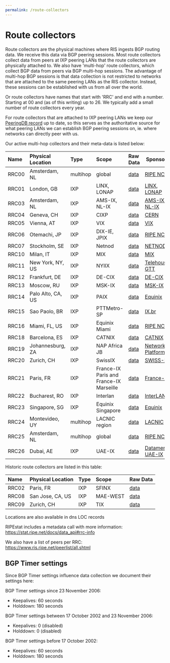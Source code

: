 ```yaml
---
permalink: /route-collectors
---
```


# Route collectors

Route collectors are the physical machines where RIS ingests BGP routing data. We receive this data via BGP peering sessions. Most route collectors collect data from peers at IXP peering LANs that the route collectors are physically attached to. We also have 'multi-hop' route collectors, which collect BGP data from peers via BGP multi-hop sessions. The advantage of multi-hop BGP sessions is that data collection is not restricted to networks that are attached to the same peering LANs as the RIS collector. Instead, these sessions can be established with us from all over the world.

Or route collectors have names that start with 'RRC' and end with a number. Starting at 00 and (as of this writing) up to 26.
We typically add a small number of route collectors every year.

For route collectors that are attached to IXP peering LANs we keep our [PeeringDB record](https://www.peeringdb.com/net/621) up to date, so this serves as the authoritative source for what peering LANs we can establish BGP peering sessions on, ie. where networks can directly peer with us.

Our active multi-hop collectors and their meta-data is listed below:

| Name   | Physical Location  | Type     | Scope         | Raw Data | Sponsors |
|:-------|:-------------------|:---------|:--------------|:---------| ---------|
| RRC00  | Amsterdam, NL      | multihop | global        | [data](https://data.ris.ripe.net/rrc00/)| [RIPE NCC](https://www.ripe.net/) |
| RRC01  | London, GB         | IXP      | LINX, LONAP   | [data](https://data.ris.ripe.net/rrc01/)| [LINX](https://www.linx.net/), [LONAP](https://www.lonap.net/) |
| RRC03  | Amsterdam, NL      | IXP      | AMS-IX, NL-IX | [data](https://data.ris.ripe.net/rrc03/)| [AMS-IX](https://www.ams-ix.net), [NL-IX](https://www.nl-ix.net/) |
| RRC04  | Geneva, CH         | IXP      | CIXP          | [data](https://data.ris.ripe.net/rrc04/)| [CERN](https://cixp.net/) |
| RRC05  | Vienna, AT         | IXP      | VIX           | [data](https://data.ris.ripe.net/rrc05/)| [VIX](https://www.vix.at/) |
| RRC06  | Otemachi, JP       | IXP      | DIX-IE, JPIX  | [data](https://data.ris.ripe.net/rrc06/)| [RIPE NCC](https://www.ripe.net/) |
| RRC07  | Stockholm, SE      | IXP      | Netnod        | [data](https://data.ris.ripe.net/rrc07/)| [NETNOD](https://www.netnod.se/) |
| RRC10  | Milan, IT          | IXP      | MIX           | [data](https://data.ris.ripe.net/rrc10/)| [MIX](https://mix-it.net/) |
| RRC11  | New York, NY, US   | IXP      | NYIIX         | [data](https://data.ris.ripe.net/rrc11/)| [Telehouse](https://www.telehouse.net/), [GTT](https://www.gtt.com/) |
| RRC12  | Frankfurt, DE      | IXP      | DE-CIX        | [data](https://data.ris.ripe.net/rrc12/)| [DE-CIX](https://www.de-cix.net/) |
| RRC13  | Moscow, RU         | IXP      | MSK-IX        | [data](https://data.ris.ripe.net/rrc13/)| [MSK-IX](https://www.msk-ix.ru/) |
| RRC14  | Palo Alto, CA, US  | IXP      | PAIX          | [data](https://data.ris.ripe.net/rrc14/)| [Equinix](https://www.equinix.com/) |
| RRC15  | Sao Paolo, BR      | IXP      | PTTMetro-SP   | [data](https://data.ris.ripe.net/rrc15/)| [IX.br](https://ix.br/) |
| RRC16  | Miami, FL, US      | IXP      | Equinix Miami | [data](https://data.ris.ripe.net/rrc16/)| [RIPE NCC](https://www.ripe.net/) |
| RRC18  | Barcelona, ES      | IXP      | CATNIX        | [data](https://data.ris.ripe.net/rrc18/)| [CATNIX](https://www.catnix.net/) |
| RRC19  | Johannesburg, ZA   | IXP      | NAP Africa JB | [data](https://data.ris.ripe.net/rrc19/)| [Network Platforms](https://www.networkplatforms.co.za/)|
| RRC20  | Zurich, CH         | IXP      | SwissIX       | [data](https://data.ris.ripe.net/rrc20/)| [SWISS-IX](https://www.swissix.ch/) |
| RRC21  | Paris, FR          | IXP      | France-IX Paris and France-IX Marseille | [data](https://data.ris.ripe.net/rrc21/)| [France-IX](https://www.franceix.net/en/)|
| RRC22  | Bucharest, RO      | IXP      | Interlan      | [data](https://data.ris.ripe.net/rrc22/)| [InterLAN](https://www.interlan.ro/) |
| RRC23  | Singapore, SG      | IXP      | Equinix Singapore | [data](https://data.ris.ripe.net/rrc23/)| [Equinix](https://www.equinix.com/) |
| RRC24  | Montevideo, UY     | multihop | LACNIC region | [data](https://data.ris.ripe.net/rrc24/)| [LACNIC](https://www.lacnic.net/) |
| RRC25  | Amsterdam, NL      | multihop | global        | [data](https://data.ris.ripe.net/rrc25/)| [RIPE NCC](https://www.ripe.net/) |
| RRC26  | Dubai, AE          | IXP      | UAE-IX        | [data](https://data.ris.ripe.net/rrc26/)| [Datamena](https://datamena.com/), [UAE-IX ](https://www.uae-ix.net/)|


Historic route collectors are listed in this table:

| Name   | Physical Location  | Type     | Scope         | Raw Data |
|:-------|:-------------------|:---------|:--------------|:---------|
| RRC02  | Paris, FR          | IXP      | SFINX         | [data](https://data.ris.ripe.net/rrc02/)|
| RRC08  | San Jose, CA, US   | IXP      | MAE-WEST      | [data](https://data.ris.ripe.net/rrc08/)|
| RRC09  | Zurich, CH         | IXP      | TIX           | [data](https://data.ris.ripe.net/rrc09/)|



Locations are also available in dns LOC records

RIPEstat includes a metadata call with more information: https://stat.ripe.net/docs/data_api#rrc-info

We also have a list of peers per RRC: https://www.ris.ripe.net/peerlist/all.shtml

## BGP Timer settings

Since BGP Timer settings influence data collection we document their settings here:

BGP Timer settings since 23 November 2006:

  * Keepalives: 60 seconds
  * Holddown: 180 seconds

BGP Timer settings between 17 October 2002 and 23 November 2006:

  * Keepalives: 0 (disabled)
  * Holddown: 0 (disabled)

BGP Timer settings before 17 October 2002:

  * Keepalives: 60 seconds
  * Holddown: 180 seconds
